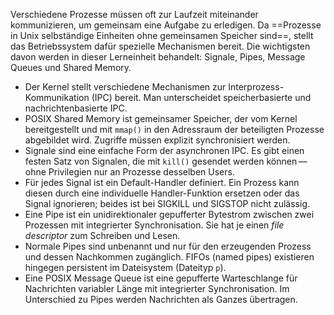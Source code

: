 

Verschiedene Prozesse müssen oft zur Laufzeit miteinander kommunizieren, um gemeinsam eine Aufgabe zu erledigen. Da ==Prozesse in Unix selbständige Einheiten ohne gemeinsamen Speicher sind==, stellt das Betriebssystem dafür spezielle Mechanismen bereit. Die wichtigsten davon werden in dieser Lerneinheit behandelt: Signale, Pipes, Message Queues und Shared Memory.



- Der Kernel stellt verschiedene Mechanismen zur Interprozess-Kommunikation (IPC) bereit. Man unterscheidet speicherbasierte und nachrichtenbasierte IPC.
- POSIX Shared Memory ist gemeinsamer Speicher, der vom Kernel bereitgestellt und mit `mmap()` in den Adressraum der beteiligten Prozesse abgebildet wird. Zugriffe müssen explizit synchronisiert werden.
- Signale sind eine einfache Form der asynchronen IPC. Es gibt einen festen Satz von Signalen, die mit `kill()` gesendet werden können — ohne Privilegien nur an Prozesse desselben Users.
- Für jedes Signal ist ein Default-Handler definiert. Ein Prozess kann diesen durch eine individuelle Handler-Funktion ersetzen oder das Signal ignorieren; beides ist bei SIGKILL und SIGSTOP nicht zulässig.
- Eine Pipe ist ein unidirektionaler gepufferter Bytestrom zwischen zwei Prozessen mit integrierter Synchronisation. Sie hat je einen _file descriptor_ zum Schreiben und Lesen.
- Normale Pipes sind unbenannt und nur für den erzeugenden Prozess und dessen Nachkommen zugänglich. FIFOs (named pipes) existieren hingegen persistent im Dateisystem (Dateityp `p`).
- Eine POSIX Message Queue ist eine gepufferte Warteschlange für Nachrichten variabler Länge mit integrierter Synchronisation. Im Unterschied zu Pipes werden Nachrichten als Ganzes übertragen.

